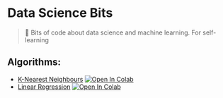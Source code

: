 # Data Science Bits
> :cookie: Bits of code about data science and machine learning. For self-learning

## Algorithms:
- [K-Nearest Neighbours](notebooks/knn.ipynb) [![Open In Colab](https://colab.research.google.com/assets/colab-badge.svg)](https://colab.research.google.com/github/hmatalonga/data-science-bits/blob/master/notebooks/knn.ipynb)
- [Linear Regression](notebooks/linear_regression.ipynb) [![Open In Colab](https://colab.research.google.com/assets/colab-badge.svg)](https://colab.research.google.com/github/hmatalonga/data-science-bits/blob/master/notebooks/linear_regression.ipynb)
